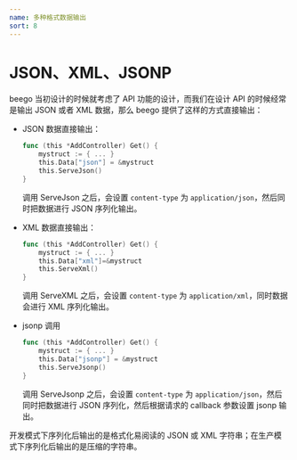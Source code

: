 ```yaml
---
name: 多种格式数据输出
sort: 8
---
```


# JSON、XML、JSONP

beego 当初设计的时候就考虑了 API 功能的设计，而我们在设计 API 的时候经常是输出 JSON 或者 XML 数据，那么 beego 提供了这样的方式直接输出：

- JSON 数据直接输出：

	```go
	func (this *AddController) Get() {
		mystruct := { ... }
		this.Data["json"] = &mystruct
		this.ServeJson()
	}
	```
	调用 ServeJson 之后，会设置 `content-type` 为 `application/json`，然后同时把数据进行 JSON 序列化输出。

- XML 数据直接输出：
	
	```go
	func (this *AddController) Get() {
		mystruct := { ... }
		this.Data["xml"]=&mystruct
		this.ServeXml()
	}
	```
	调用 ServeXML 之后，会设置 `content-type` 为 `application/xml`，同时数据会进行 XML 序列化输出。

- jsonp 调用

	```go
	func (this *AddController) Get() {
		mystruct := { ... }
		this.Data["jsonp"] = &mystruct
		this.ServeJsonp()
	}
	```
	调用 ServeJsonp 之后，会设置 `content-type` 为 `application/json`，然后同时把数据进行 JSON 序列化，然后根据请求的 callback 参数设置 jsonp 输出。
	
	
开发模式下序列化后输出的是格式化易阅读的 JSON 或 XML 字符串；在生产模式下序列化后输出的是压缩的字符串。
